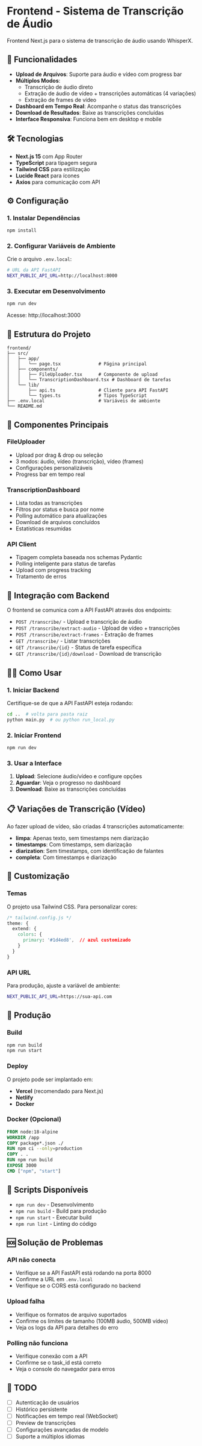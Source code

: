 # Frontend - Sistema de Transcrição de Áudio

Frontend Next.js para o sistema de transcrição de áudio usando WhisperX.

## 🚀 Funcionalidades

- **Upload de Arquivos**: Suporte para áudio e vídeo com progress bar
- **Múltiplos Modos**:
  - Transcrição de áudio direto
  - Extração de áudio de vídeo + transcrições automáticas (4 variações)
  - Extração de frames de vídeo
- **Dashboard em Tempo Real**: Acompanhe o status das transcrições
- **Download de Resultados**: Baixe as transcrições concluídas
- **Interface Responsiva**: Funciona bem em desktop e mobile

## 🛠️ Tecnologias

- **Next.js 15** com App Router
- **TypeScript** para tipagem segura
- **Tailwind CSS** para estilização
- **Lucide React** para ícones
- **Axios** para comunicação com API

## ⚙️ Configuração

### 1. Instalar Dependências
```bash
npm install
```

### 2. Configurar Variáveis de Ambiente
Crie o arquivo `.env.local`:
```bash
# URL da API FastAPI
NEXT_PUBLIC_API_URL=http://localhost:8000
```

### 3. Executar em Desenvolvimento
```bash
npm run dev
```

Acesse: http://localhost:3000

## 📁 Estrutura do Projeto

```
frontend/
├── src/
│   ├── app/
│   │   └── page.tsx              # Página principal
│   ├── components/
│   │   ├── FileUploader.tsx      # Componente de upload
│   │   └── TranscriptionDashboard.tsx # Dashboard de tarefas
│   └── lib/
│       ├── api.ts                # Cliente para API FastAPI
│       └── types.ts              # Tipos TypeScript
├── .env.local                    # Variáveis de ambiente
└── README.md
```

## 🎯 Componentes Principais

### FileUploader
- Upload por drag & drop ou seleção
- 3 modos: áudio, vídeo (transcrição), vídeo (frames)
- Configurações personalizáveis
- Progress bar em tempo real

### TranscriptionDashboard
- Lista todas as transcrições
- Filtros por status e busca por nome
- Polling automático para atualizações
- Download de arquivos concluídos
- Estatísticas resumidas

### API Client
- Tipagem completa baseada nos schemas Pydantic
- Polling inteligente para status de tarefas
- Upload com progress tracking
- Tratamento de erros

## 🔌 Integração com Backend

O frontend se comunica com a API FastAPI através dos endpoints:
- `POST /transcribe/` - Upload e transcrição de áudio
- `POST /transcribe/extract-audio` - Upload de vídeo + transcrições
- `POST /transcribe/extract-frames` - Extração de frames
- `GET /transcribe/` - Listar transcrições
- `GET /transcribe/{id}` - Status de tarefa específica
- `GET /transcribe/{id}/download` - Download de transcrição

## 🏃‍♂️ Como Usar

### 1. Iniciar Backend
Certifique-se de que a API FastAPI esteja rodando:
```bash
cd ..  # volta para pasta raiz
python main.py  # ou python run_local.py
```

### 2. Iniciar Frontend
```bash
npm run dev
```

### 3. Usar a Interface
1. **Upload**: Selecione áudio/vídeo e configure opções
2. **Aguardar**: Veja o progresso no dashboard
3. **Download**: Baixe as transcrições concluídas

## 📋 Variações de Transcrição (Vídeo)

Ao fazer upload de vídeo, são criadas 4 transcrições automaticamente:
- **limpa**: Apenas texto, sem timestamps nem diarização
- **timestamps**: Com timestamps, sem diarização
- **diarization**: Sem timestamps, com identificação de falantes
- **completa**: Com timestamps e diarização

## 🎨 Customização

### Temas
O projeto usa Tailwind CSS. Para personalizar cores:
```css
/* tailwind.config.js */
theme: {
  extend: {
    colors: {
      primary: '#1d4ed8',  // azul customizado
    }
  }
}
```

### API URL
Para produção, ajuste a variável de ambiente:
```bash
NEXT_PUBLIC_API_URL=https://sua-api.com
```

## 🚀 Produção

### Build
```bash
npm run build
npm run start
```

### Deploy
O projeto pode ser implantado em:
- **Vercel** (recomendado para Next.js)
- **Netlify**
- **Docker**

### Docker (Opcional)
```dockerfile
FROM node:18-alpine
WORKDIR /app
COPY package*.json ./
RUN npm ci --only=production
COPY . .
RUN npm run build
EXPOSE 3000
CMD ["npm", "start"]
```

## 🔧 Scripts Disponíveis

- `npm run dev` - Desenvolvimento
- `npm run build` - Build para produção
- `npm run start` - Executar build
- `npm run lint` - Linting do código

## 🆘 Solução de Problemas

### API não conecta
- Verifique se a API FastAPI está rodando na porta 8000
- Confirme a URL em `.env.local`
- Verifique se o CORS está configurado no backend

### Upload falha
- Verifique os formatos de arquivo suportados
- Confirme os limites de tamanho (100MB áudio, 500MB vídeo)
- Veja os logs da API para detalhes do erro

### Polling não funciona
- Verifique conexão com a API
- Confirme se o task_id está correto
- Veja o console do navegador para erros

## 📝 TODO

- [ ] Autenticação de usuários
- [ ] Histórico persistente
- [ ] Notificações em tempo real (WebSocket)
- [ ] Preview de transcrições
- [ ] Configurações avançadas de modelo
- [ ] Suporte a múltiplos idiomas
